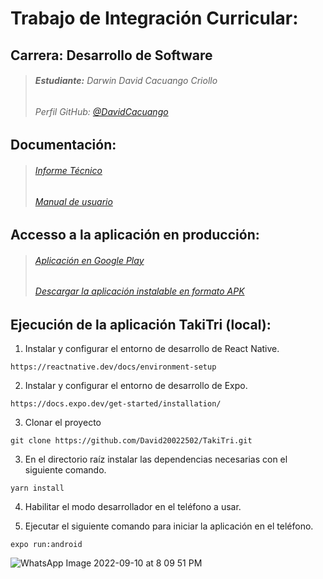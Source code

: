 # **Trabajo de Integración Curricular:** 

## Carrera: Desarrollo de Software

> ######  **Estudiante:** Darwin David Cacuango Criollo
> ######  Perfil GitHub: [@DavidCacuango](https://github.com/David20022502)
## Documentación:
> ######  [Informe Técnico](https://epnecuador-my.sharepoint.com/:b:/g/personal/darwin_cacuango_epn_edu_ec/ESAX9XrR3F9BtU7pRTgI86AB6dwGA6vfI350tRbGVR_y2A?e=axf5s9)
> ######  [Manual de usuario](https://www.youtube.com/watch?v=7EGXcZmya68)
## Accesso a la aplicación en producción:

> ######  [Aplicación en Google Play](https://play.google.com/store/apps/details?id=com.takitri)
> ######  [Descargar la aplicación instalable en formato APK](https://epnecuador-my.sharepoint.com/:u:/g/personal/darwin_cacuango_epn_edu_ec/EacbX8qOa4pPkBpAGCjX35ABW9HM7eVE2fhTGTbIjphTMA?e=2U7u3G)

## Ejecución de la aplicación TakiTri (local):

1. Instalar y configurar el entorno de desarrollo de React Native.
```
https://reactnative.dev/docs/environment-setup
```

2. Instalar y configurar el entorno de desarrollo de Expo.
```
https://docs.expo.dev/get-started/installation/
```
3. Clonar el proyecto
```
git clone https://github.com/David20022502/TakiTri.git
```
3. En el directorio raíz instalar las dependencias necesarias con el siguiente comando.
```
yarn install
```
4. Habilitar el modo desarrollador en el teléfono a usar.

5. Ejecutar el siguiente comando para iniciar la aplicación en el teléfono.
```
expo run:android
```

![WhatsApp Image 2022-09-10 at 8 09 51 PM](https://user-images.githubusercontent.com/66538886/189507423-52310503-d331-48f4-a494-d83a422fb7d2.jpeg)